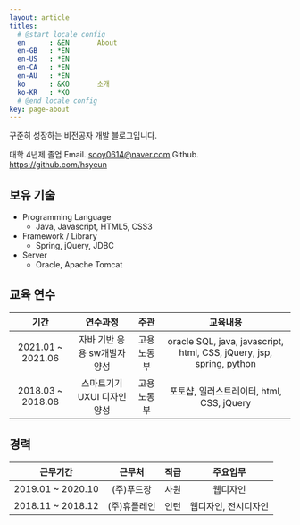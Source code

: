 ```yaml
---
layout: article
titles:
  # @start locale config
  en      : &EN       About
  en-GB   : *EN
  en-US   : *EN
  en-CA   : *EN
  en-AU   : *EN
  ko      : &KO       소개
  ko-KR   : *KO
  # @end locale config
key: page-about
---
```



꾸준히 성장하는 비전공자 개발 블로그입니다.  
  
대학 4년제 졸업
Email. sooy0614@naver.com
Github. https://github.com/hsyeun


## 보유 기술

- Programming Language
  - Java, Javascript, HTML5, CSS3
- Framework / Library
  - Spring, jQuery, JDBC
- Server
  - Oracle, Apache Tomcat

## 교육 연수

|기간|연수과정|주관|교육내용|
|:--:|:--:|:--:|:--:|
|2021.01 ~ 2021.06|자바 기반 응용 sw개발자 양성|고용노동부|oracle SQL, java, javascript, html, CSS, jQuery, jsp, spring, python|
|2018.03 ~ 2018.08|스마트기기 UXUI 디자인 양성|고용노동부|포토샵, 일러스트레이터, html, CSS, jQuery|

## 경력

|근무기간|근무처|직급|주요업무|
|:--:|:--:|:--:|:--:|
|2019.01 ~ 2020.10|(주)푸드장|사원|웹디자인|
|2018.11 ~ 2018.12|(주)휴플레인|인턴|웹디자인, 전시디자인| 
